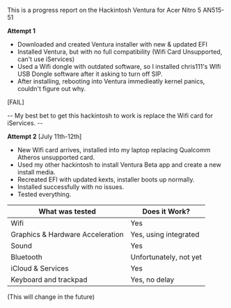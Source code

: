 This is a progress report on the Hackintosh Ventura for Acer Nitro 5 AN515-51

**Attempt 1**
* Downloaded and created Ventura installer with new & updated EFI
* Installed Ventura, but with no full compatibility (Wifi Card Unsupported, can't use iServices)
* Used a Wifi dongle with outdated software, so I installed chris111's WIfi USB Dongle software after it asking to turn off SIP.
* After installing, rebooting into Ventura immedieatly kernel panics, couldn't figure out why.

[FAIL]

-- My best bet to get this hackintosh to work is replace the Wifi card for iServices. --

**Attempt 2**
[July 11th-12th] 
* New Wifi card arrives, installed into my laptop replacing Qualcomm Atheros unsupported card.
* Used my other hackintosh to install Ventura Beta app and create a new install media.
* Recreated EFI with updated kexts, installer boots up normally.
* Installed successfully with no issues.
* Tested everything.

| What was tested | Does it Work?                                                  |
| ------------------- | ------------------------------------------- |
| Wifi | Yes |
| Graphics & Hardware Acceleration | Yes, using integrated |
| Sound | Yes |
| Bluetooth | Unfortunately, not yet |
| iCloud & Services | Yes |
| Keyboard and trackpad | Yes, no delay |

(This will change in the future)
